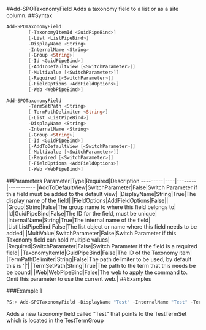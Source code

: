 #Add-SPOTaxonomyField
Adds a taxonomy field to a list or as a site column.
##Syntax
```powershell
Add-SPOTaxonomyField
        [-TaxonomyItemId <GuidPipeBind>]
        [-List <ListPipeBind>]
        -DisplayName <String>
        -InternalName <String>
        [-Group <String>]
        [-Id <GuidPipeBind>]
        [-AddToDefaultView [<SwitchParameter>]]
        [-MultiValue [<SwitchParameter>]]
        [-Required [<SwitchParameter>]]
        [-FieldOptions <AddFieldOptions>]
        [-Web <WebPipeBind>]
```


```powershell
Add-SPOTaxonomyField
        -TermSetPath <String>
        [-TermPathDelimiter <String>]
        [-List <ListPipeBind>]
        -DisplayName <String>
        -InternalName <String>
        [-Group <String>]
        [-Id <GuidPipeBind>]
        [-AddToDefaultView [<SwitchParameter>]]
        [-MultiValue [<SwitchParameter>]]
        [-Required [<SwitchParameter>]]
        [-FieldOptions <AddFieldOptions>]
        [-Web <WebPipeBind>]
```


##Parameters
Parameter|Type|Required|Description
---------|----|--------|-----------
|AddToDefaultView|SwitchParameter|False|Switch Parameter if this field must be added to the default view|
|DisplayName|String|True|The display name of the field|
|FieldOptions|AddFieldOptions|False||
|Group|String|False|The group name to where this field belongs to|
|Id|GuidPipeBind|False|The ID for the field, must be unique|
|InternalName|String|True|The internal name of the field|
|List|ListPipeBind|False|The list object or name where this field needs to be added|
|MultiValue|SwitchParameter|False|Switch Parameter if this Taxonomy field can hold multiple values|
|Required|SwitchParameter|False|Switch Parameter if the field is a required field|
|TaxonomyItemId|GuidPipeBind|False|The ID of the Taxonomy item|
|TermPathDelimiter|String|False|The path delimiter to be used, by default this is '|'|
|TermSetPath|String|True|The path to the term that this needs be be bound|
|Web|WebPipeBind|False|The web to apply the command to. Omit this parameter to use the current web.|
##Examples

###Example 1
```powershell
PS:> Add-SPOTaxonomyField -DisplayName "Test" -InternalName "Test" -TermSetPath "TestTermGroup|TestTermSet"
```
Adds a new taxonomy field called "Test" that points to the TestTermSet which is located in the TestTermGroup
